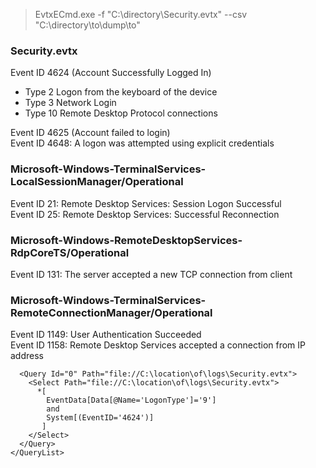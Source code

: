> EvtxECmd.exe -f "C:\directory\Security.evtx" --csv "C:\directory\to\dump\to"


### Security.evtx

Event ID 4624 (Account Successfully Logged In)  

+ Type 2 Logon from the keyboard of the device
+ Type 3 Network Login
+ Type 10 Remote Desktop Protocol connections

Event ID 4625 (Account failed to login)  
Event ID 4648: A logon was attempted using explicit credentials  


### Microsoft-Windows-TerminalServices-LocalSessionManager/Operational

Event ID 21: Remote Desktop Services: Session Logon Successful  
Event ID 25: Remote Desktop Services: Successful Reconnection   

### Microsoft-Windows-RemoteDesktopServices-RdpCoreTS/Operational

Event ID 131: The server accepted a new TCP connection from client  

### Microsoft-Windows-TerminalServices-RemoteConnectionManager/Operational

Event ID 1149: User Authentication Succeeded   
Event ID 1158: Remote Desktop Services accepted a connection from IP address <ipAddress>   


```<QueryList>
  <Query Id="0" Path="file://C:\location\of\logs\Security.evtx">
    <Select Path="file://C:\location\of\logs\Security.evtx">
      *[
        EventData[Data[@Name='LogonType']='9']
        and
        System[(EventID='4624')]
       ] 
    </Select>
  </Query>
</QueryList>
```
